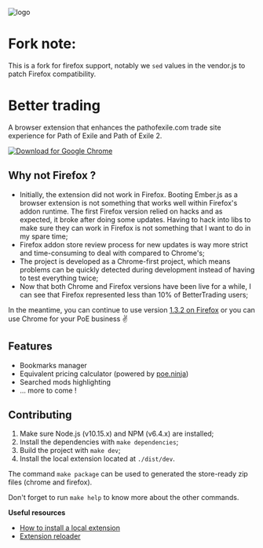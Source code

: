 ![logo](https://user-images.githubusercontent.com/4255460/70675096-29118280-1c56-11ea-8e58-c8e74423d0eb.png)

# Fork note:

This is a fork for firefox support, notably we `sed` values in the vendor.js to patch Firefox compatibility.

# Better trading

A browser extension that enhances the pathofexile.com trade site experience for Path of Exile and Path of Exile 2.

<a href="https://chrome.google.com/webstore/detail/better-pathofexile-tradin/fhlinfpmdlijegjlpgedcmglkakaghnk" target="_blank">
  <img src="./.github/readme/chrome-button.png" alt="Download for Google Chrome">
</a>

## Why not Firefox ?

- Initially, the extension did not work in Firefox. Booting Ember.js as a browser extension is not something that works well within Firefox's addon runtime. The first Firefox version relied on hacks and as expected, it broke after doing some updates. Having to hack into libs to make sure they can work in Firefox is not something that I want to do in my spare time;
- Firefox addon store review process for new updates is way more strict and time-consuming to deal with compared to Chrome's;
- The project is developed as a Chrome-first project, which means problems can be quickly detected during development instead of having to test everything twice;
- Now that both Chrome and Firefox versions have been live for a while, I can see that Firefox represented less than 10% of BetterTrading users;

In the meantime, you can continue to use version [1.3.2 on Firefox](https://addons.mozilla.org/en-US/firefox/addon/better-pathofexile-trading/) or you can use Chrome for your PoE business ✌️

## Features

- Bookmarks manager
- Equivalent pricing calculator (powered by [poe.ninja](https://poe.ninja/))
- Searched mods highlighting
- ... more to come !

## Contributing

1. Make sure Node.js (v10.15.x) and NPM (v6.4.x) are installed;
2. Install the dependencies with `make dependencies`;
3. Build the project with `make dev`;
4. Install the local extension located at `./dist/dev`.

The command `make package` can be used to generated the store-ready zip files (chrome and firefox).

Don't forget to run `make help` to know more about the other commands.

**Useful resources**

- [How to install a local extension](https://developer.chrome.com/extensions/getstarted)
- [Extension reloader](https://chrome.google.com/webstore/detail/extensions-reloader/fimgfedafeadlieiabdeeaodndnlbhid)
